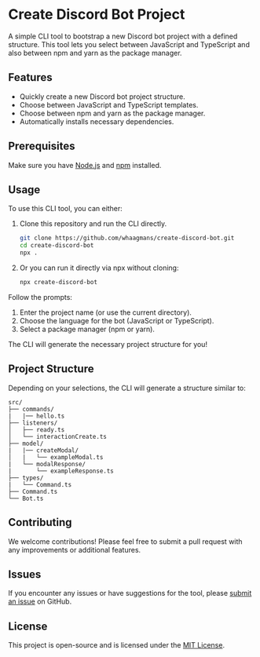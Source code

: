 # Create Discord Bot Project

A simple CLI tool to bootstrap a new Discord bot project with a defined structure. This tool lets you select between JavaScript and TypeScript and also between npm and yarn as the package manager.

## Features

- Quickly create a new Discord bot project structure.
- Choose between JavaScript and TypeScript templates.
- Choose between npm and yarn as the package manager.
- Automatically installs necessary dependencies.

## Prerequisites

Make sure you have [Node.js](https://nodejs.org/) and [npm](https://www.npmjs.com/) installed.

## Usage

To use this CLI tool, you can either:

1. Clone this repository and run the CLI directly.

   ```bash
   git clone https://github.com/whaagmans/create-discord-bot.git
   cd create-discord-bot
   npx .
   ```

2. Or you can run it directly via npx without cloning:

   ```bash
   npx create-discord-bot
   ```

Follow the prompts:

1. Enter the project name (or use the current directory).
2. Choose the language for the bot (JavaScript or TypeScript).
3. Select a package manager (npm or yarn).

The CLI will generate the necessary project structure for you!

## Project Structure

Depending on your selections, the CLI will generate a structure similar to:

```arduino
src/
├── commands/
|   |── hello.ts
├── listeners/
│   ├── ready.ts
│   └── interactionCreate.ts
├── model/
|   |── createModal/
│   |   └── exampleModal.ts
|   └── modalResponse/
|       └── exampleResponse.ts
├── types/
|   └── Command.ts
├── Command.ts
└── Bot.ts
```

## Contributing

We welcome contributions! Please feel free to submit a pull request with any improvements or additional features.

## Issues

If you encounter any issues or have suggestions for the tool, please [submit an issue](https://github.com/whaagmans/create-discord-bot/issues) on GitHub.

## License

This project is open-source and is licensed under the [MIT License](LICENSE).
